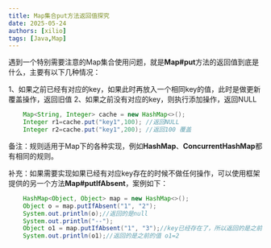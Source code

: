 ```yaml
---
title: Map集合put方法返回值探究
date: 2025-05-24
authors: [xilio]
tags: [Java,Map]
---
```


遇到一个特别需要注意的Map集合使用问题，就是**Map#put**方法的返回值到底是什么，主要有以下几种情况：

1、如果之前已经有对应的key，如果此时再放入一个相同key的值，此时是做更新覆盖操作，返回旧值
2、如果之前没有对应的key，则执行添加操作，返回NULL

```java
    Map<String, Integer> cache = new HashMap<>();
    Integer r1=cache.put("key1",100); //返回NULL
    Integer r2=cache.put("key1",200); //返回100 覆盖

```
备注：规则适用于Map下的各种实现，例如**HashMap**、**ConcurrentHashMap**都有相同的规则。

补充：如果需要实现如果已经有对应key存在的时候不做任何操作，可以使用框架提供的另一个方法**Map#putIfAbsent**，案例如下：
```java
    HashMap<Object, Object> map = new HashMap<>();
    Object o = map.putIfAbsent("1", "2");
    System.out.println(o);//返回的是null
    System.out.println("--");
    Object o1 = map.putIfAbsent("1", "3");//key已经存在了，所以返回的是之前的值 不做任何操作
    System.out.println(o1);//返回的是之前的值 o1=2

```

